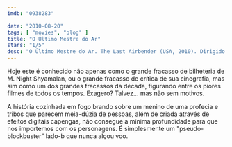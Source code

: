 ```yaml
---
imdb: "0938283"

date: "2010-08-20"
tags: [ "movies", "blog" ]
title: "O Último Mestre do Ar"
stars: "1/5"
desc: "O Último Mestre do Ar. The Last Airbender (USA, 2010). Dirigido por M. Night Shyamalan. Escrito por M. Night Shyamalan. Com Noah Ringer, Dev Patel, Nicola Peltz, Jackson Rathbone, Shaun Toub, Aasif Mandvi, Cliff Curtis, Seychelle Gabriel, Katharine Houghton."
---
```

Hoje este é conhecido não apenas como o grande fracasso de bilheteria de M. Night Shyamalan, ou o grande fracasso de crítica de sua cinegrafia, mas sim como um dos grandes fracassos da década, figurando entre os piores filmes de todos os tempos. Exagero? Talvez... mas não sem motivos.

A história cozinhada em fogo brando sobre um menino de uma profecia e tribos que parecem meia-dúzia de pessoas, além de criada através de efeitos digitais capengas, não consegue a mínima profundidade para que nos importemos com os personagens. É simplesmente um "pseudo-blockbuster" lado-b que nunca alçou voo.
